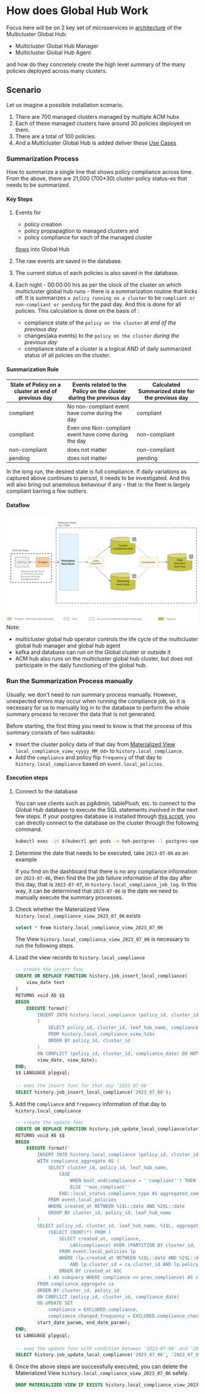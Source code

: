 # How does Global Hub Work
Focus here will be on 2 key set of microservices in [architecture](./README.md) of the Multicluster Global Hub:
- Multicluster Global Hub Manager
- Multicluster Global Hub Agent

and how do they concretely create the high level summary of the many policies deployed across many clusters.

## Scenario
Let us imagine a possible installation scenario.
1. There are 700 managed clusters managed by multiple ACM hubs
1. Each of these managed clusters have around 30 policies deployed on them.
1. There are a total of 100 policies.
1. And a Multicluster Global Hub is added deliver these [Use Cases](./global_hub_use_cases.md)


### Summarization Process
How to summarize a single line that shows policy compliance across time. From the above, there are 21,000 (700*30) cluster-policy status-es that needs to be summarized. 

#### Key Steps
1. Events for 
    - policy creation
    - policy propapagtion to managed clusters and 
    - policy compliance for each of the managed cluster 
    
    [flows](#dataflow) into Global Hub
1. The raw events are saved in the database.
1. The current status of each policies is also saved in the database.
1. Each night - 00:00:00 hrs as per the clock of the cluster on which multicluster global hub runs - there is a summarization routine that kicks off. It is summarizes `a policy running on a cluster` to be `compliant or non-compliant or pending` for the past day. And this is done for all policies. This calculation is done on the basis of :
    - compliance state of the `policy on the cluster` at *end of the previous day*
    - changes(aka events) to the `policy on the cluster` *during the previous day*
    - compliance state of a cluster is a logical AND of daily summarized status of all polcies on the cluster.

#### Summarization Rule
|State of Policy on a cluster at end of previous day|Events related to the Policy on the cluster during the previous day| Calculated Summarized state for the previous day|
|---|---|---|
|compliant| No non-compliant event have come during the day| compliant|
|compliant| Even one Non-compliant event have come during the day| non-compliant|
|non-compliant| does not matter| non-compliant|
|pending| does not matter| pending|

In the long run, the desired state is full compliance. If daily variations as captured above continues to persist, it needs to be investigated. And this will also bring out anamolous behaviour if any - that is: the fleet is largely compliant barring a few outliers.



#### Dataflow    
![DataflowDiagram](architecture/mcgh-data-flow.png)
Note:
- multicluster global hub operator controls the life cycle of the multicluster global hub manager and global hub agent
- kafka and database can run on the Global cluster or outside it
- ACM hub also runs on the multicluster global hub cluster, but does not participate in the daily functioning of the global hub.

### Run the Summarization Process manually
Usually, we don't need to run summary process manually. However, unexpected errors may occur when running the compliance job, so it is necessary for us to manually log in to the database to perform the whole summary process to recover the data that is not generated.

Before starting, the first thing you need to know is that the process of this summary consists of two subtasks:
- Insert the cluster policy data of that day from  [Materialized View](https://www.postgresql.org/docs/current/rules-materializedviews.html)  `local_compliance_view_<yyyy_MM_dd>` to `history.local_compliance`.
- Add the `compliance` and policy flip `frequency` of that day to `history.local_compliance` based on `event.local_policies`.

#### Execution steps

1. Connect to the database
   
   You can use clients such as pgAdmin, tablePlush, etc. to connect to the Global Hub database to execute the SQL statements involved in the next few steps. If your postgres database is installed through [this script](../operator/config/samples/storage/deploy_postgres.sh), you can directly connect to the database on the cluster through the following command.
   ```bash
   kubectl exec -it $(kubectl get pods -n hoh-postgres -l postgres-operator.crunchydata.com/role=master -o jsonpath='{.items..metadata.name}') -n hoh-postgres -c database -- psql -d hoh
   ```
       
2. Determine the date that needs to be executed, take `2023-07-06` as an example

    If you find on the dashboard that there is no any compliance information on `2023-07-06`, then find the the job failure information of the day after this day, that is `2023-07-07`, in `history.local_compliance_job_log`. In this way, it can be determined that `2023-07-06` is the date we need to manually execute the summary processes.


3. Check whether the Materialized View `history.local_compliance_view_2023_07_06` exists
    ```sql
    select * from history.local_compliance_view_2023_07_06
    ```
    The View `history.local_compliance_view_2023_07_06` is necessary to run the following steps.

4. Load the view records to `history.local_compliance`
    ```sql
    -- create the insert func
    CREATE OR REPLACE FUNCTION history.job_insert_local_compliance(
        view_date text
    )
    RETURNS void AS $$
    BEGIN
        EXECUTE format('
            INSERT INTO history.local_compliance (policy_id, cluster_id, leaf_hub_name, compliance, compliance_date)
            (
                SELECT policy_id, cluster_id, leaf_hub_name, compliance, %2$L 
                FROM history.local_compliance_view_%1$s
                ORDER BY policy_id, cluster_id
            )
            ON CONFLICT (policy_id, cluster_id, compliance_date) DO NOTHING',
            view_date, view_date);
    END;
    $$ LANGUAGE plpgsql;

    -- exec the insert func for that day '2023_07_06'
    SELECT history.job_insert_local_compliance('2023_07_06');
    ```

5. Add the `compliance` and `frequency` information of that day to `history.local_compliance`
    ```sql
    -- create the update func
    CREATE OR REPLACE FUNCTION history.job_update_local_compliance(start_date_param text, end_date_param text)
    RETURNS void AS $$
    BEGIN
        EXECUTE format('
            INSERT INTO history.local_compliance (policy_id, cluster_id, leaf_hub_name, compliance_date, compliance, compliance_changed_frequency)
            WITH compliance_aggregate AS (
                SELECT cluster_id, policy_id, leaf_hub_name,
                    CASE
                        WHEN bool_and(compliance = ''compliant'') THEN ''compliant''
                        ELSE ''non_compliant''
                    END::local_status.compliance_type AS aggregated_compliance
                FROM event.local_policies
                WHERE created_at BETWEEN %1$L::date AND %2$L::date
                GROUP BY cluster_id, policy_id, leaf_hub_name
            )
            SELECT policy_id, cluster_id, leaf_hub_name, %1$L, aggregated_compliance,
                (SELECT COUNT(*) FROM (
                    SELECT created_at, compliance, 
                        LAG(compliance) OVER (PARTITION BY cluster_id, policy_id ORDER BY created_at ASC) AS prev_compliance
                    FROM event.local_policies lp
                    WHERE (lp.created_at BETWEEN %1$L::date AND %2$L::date) 
                        AND lp.cluster_id = ca.cluster_id AND lp.policy_id = ca.policy_id
                    ORDER BY created_at ASC
                ) AS subquery WHERE compliance <> prev_compliance) AS compliance_changed_frequency
            FROM compliance_aggregate ca
            ORDER BY cluster_id, policy_id
            ON CONFLICT (policy_id, cluster_id, compliance_date)
            DO UPDATE SET
                compliance = EXCLUDED.compliance,
                compliance_changed_frequency = EXCLUDED.compliance_changed_frequency',
            start_date_param, end_date_param);
    END;
    $$ LANGUAGE plpgsql;

    -- exec the update func with condition between '2023-07-06' and '2023-07-07'
    SELECT history.job_update_local_compliance('2023_07_06', '2023_07_07');
    ```
6. Once the above steps are successfully executed, you can delete the Materialized View `history.local_compliance_view_2023_07_06` safely.
    ```sql
    DROP MATERIALIZED VIEW IF EXISTS history.local_compliance_view_2023_07_06
    ```
